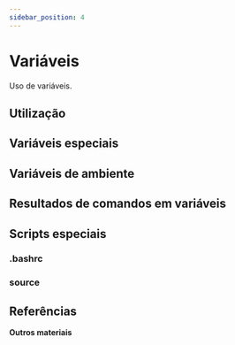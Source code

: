 ```yaml
---
sidebar_position: 4
---
```


# Variáveis

Uso de variáveis.

## Utilização

## Variáveis especiais

## Variáveis de ambiente

## Resultados de comandos em variáveis

## Scripts especiais
### .bashrc

### source

## Referências

**Outros materiais**  